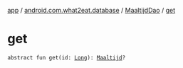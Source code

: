 [app](../../index.md) / [android.com.what2eat.database](../index.md) / [MaaltijdDao](index.md) / [get](./get.md)

# get

`abstract fun get(id: `[`Long`](https://kotlinlang.org/api/latest/jvm/stdlib/kotlin/-long/index.html)`): `[`Maaltijd`](../../android.com.what2eat.model/-maaltijd/index.md)`?`